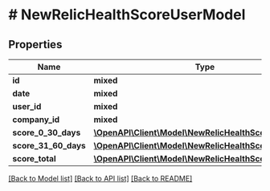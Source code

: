 # # NewRelicHealthScoreUserModel

## Properties

Name | Type | Description | Notes
------------ | ------------- | ------------- | -------------
**id** | **mixed** |  |
**date** | **mixed** |  |
**user_id** | **mixed** |  |
**company_id** | **mixed** |  | [optional]
**score_0_30_days** | [**\OpenAPI\Client\Model\NewRelicHealthScoreFieldModel**](NewRelicHealthScoreFieldModel.md) |  |
**score_31_60_days** | [**\OpenAPI\Client\Model\NewRelicHealthScoreFieldModel**](NewRelicHealthScoreFieldModel.md) |  |
**score_total** | [**\OpenAPI\Client\Model\NewRelicHealthScoreFieldModel**](NewRelicHealthScoreFieldModel.md) |  |

[[Back to Model list]](../../README.md#models) [[Back to API list]](../../README.md#endpoints) [[Back to README]](../../README.md)
